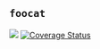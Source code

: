 ## `foocat`

![](https://github.com/ttimbers/foocat/workflows/Python%20package/badge.svg) [![Coverage Status](https://coveralls.io/repos/github/ttimbers/foocat/badge.svg?branch=master)](https://coveralls.io/github/ttimbers/foocat?branch=master)